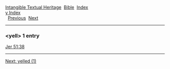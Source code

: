 [Intangible Textual Heritage](../../index)  [Bible](../index) 
[Index](index)   
[y Index](_y_)  
  [Previous](c12665)  [Next](c12667) 

------------------------------------------------------------------------

### &lt;yell&gt; 1 entry

[Jer 51:38](../kjv/jer051.htm#038)  

------------------------------------------------------------------------

[Next: yelled (1)](c12667)
